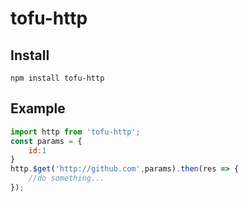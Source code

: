 # tofu-http

## Install
```shell
npm install tofu-http
```

## Example
``` javascript
import http from 'tofu-http';
const params = {
    id:1
}
http.$get('http://github.com',params).then(res => {
    //do something...
});
```
